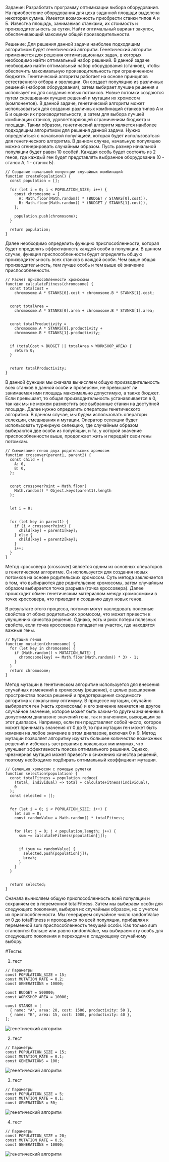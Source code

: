 Задание:
Разработать программу оптимизации выбора оборудования. На приобретение оборудования для цеха заданной площади выделена некоторая сумма. Имеется возможность приобрести станки типов А и Б. Известна площадь, занимаемая станками, их стоимость и производительность за сутки. Найти оптимальный вариант закупок, обеспечивающий максимум общей производительности.

Решение:
Для решения данной задачи наиболее подходящим алгоритмом будет генетический алгоритм.
Генетический алгоритм применяется для решения оптимизационных задач, в которых необходимо найти оптимальный набор решений. В данной задаче необходимо найти оптимальный набор оборудования (станков), чтобы обеспечить максимальную производительность при ограниченном бюджете.
Генетический алгоритм работает на основе принципов естественного отбора и эволюции. Он создает популяцию из различных решений (наборов оборудования), затем выбирает лучшие решения и использует их для создания новых потомков. Новые потомки создаются путем скрещивания лучших решений и мутации их хромосом (компонентов).
В данной задаче, генетический алгоритм может использоваться для создания различных комбинаций станков типов А и Б и оценки их производительности, а затем для выбора лучшей комбинации станков, удовлетворяющей ограничениям бюджета и площади.
Таким образом, генетический алгоритм является наиболее подходящим алгоритмом для решения данной задачи.
Нужно определиться с начальной популяцией, которая будет использоваться для генетического алгоритма. В данном случае, начальную популяцию можно сгенерировать случайным образом. Пусть размер начальной популяции будет равен 10 особей. Каждая особь будет состоять из 2 генов, где каждый ген будет представлять выбранное оборудование (0 - станок А, 1 - станок Б).

```
// Создание начальной популяции случайных комбинаций
function createPopulation() {
  const population = [];

  for (let i = 0; i < POPULATION_SIZE; i++) {
    const chromosome = {
      A: Math.floor(Math.random() * (BUDGET / STANKS[0].cost)),
      B: Math.floor(Math.random() * (BUDGET / STANKS[1].cost)),
    };

    population.push(chromosome);
  }

  return population;
}
```
Далее необходимо определить функцию приспособленности, которая будет определять эффективность каждой особи в популяции. В данном случае, функция приспособленности будет определять общую производительность всех станков в каждой особи. Чем выше общая производительность, тем лучше особь и тем выше её значение приспособленности.

```
// Расчет приспособленности хромосомы
function calculateFitness(chromosome) {
  const totalCost =
    chromosome.A * STANKS[0].cost + chromosome.B * STANKS[1].cost;


  const totalArea =
    chromosome.A * STANKS[0].area + chromosome.B * STANKS[1].area;


  const totalProductivity =
    chromosome.A * STANKS[0].productivity +
    chromosome.B * STANKS[1].productivity;


  if (totalCost > BUDGET || totalArea > WORKSHOP_AREA) {
    return 0;
  }


  return totalProductivity;
}
```
В данной функции мы сначала вычисляем общую производительность всех станков в данной особи и проверяем, не превышает ли занимаемая ими площадь максимально допустимую, а также бюджет. Если превышает, то общая производительность устанавливается в 0, так как мы не можем разместить все выбранные станки на доступной площади.
Далее нужно определить операторы генетического алгоритма. В данном случае, мы будем использовать операторы селекции, смешивания и мутации.
Оператор селекции будет использовать турнирную селекцию, где случайным образом выбираются две особи из популяции, и та, у которой значение приспособленности выше, продолжает жить и передаёт свои гены потомкам.

```
// Смешивание генов двух родительских хромосом
function crossover(parent1, parent2) {
  const child = {
    A: 0,
    B: 0,
  };


  const crossoverPoint = Math.floor(
    Math.random() * Object.keys(parent1).length
  );


  let i = 0;


  for (let key in parent1) {
    if (i < crossoverPoint) {
      child[key] = parent1[key];
    } else {
      child[key] = parent2[key];
    }
    i++;
  }
}
```
Метод кроссовера (crossover) является одним из основных операторов в генетическом алгоритме. Он используется для создания новых потомков на основе родительских хромосом.
Суть метода заключается в том, что выбираются две родительские хромосомы, затем случайным образом выбирается точка разрыва (точка кроссовера). Далее происходит обмен генетическим материалом между хромосомами в точке кроссовера, что приводит к созданию двух новых генов.

В результате этого процесса, потомки могут наследовать полезные свойства от обоих родительских хромосом, что может привести к улучшению качества решения. Однако, есть и риск потери полезных свойств, если точка кроссовера попадает на участок, где находятся важные гены.
```
// Мутация генов
function mutation(chromosome) {
  for (let key in chromosome) {
    if (Math.random() < MUTATION_RATE) {
      chromosome[key] += Math.floor(Math.random() * 3) - 1;
    }
  }
  return chromosome;
}
```
Метод мутации в генетическом алгоритме используется для внесения случайных изменений в хромосому (решение), с целью расширения пространства поиска решений и предотвращения сходимости алгоритма к локальному оптимуму.
В процессе мутации, случайно выбирается ген (часть хромосомы) и его значение меняется на другое случайное значение, которое может быть каким-то другим значением в допустимом диапазоне значений гена, так и значением, выходящим за этот диапазон.
Например, если ген представляет собой число, которое может принимать значения от 0 до 9, то при мутации ген может быть изменен на любое значение в этом диапазоне, включая 0 и 9.
Метод мутации позволяет алгоритму изучать большее количество возможных решений и избежать застревания в локальных минимумах, что улучшает эффективность поиска оптимального решения. Однако, чрезмерная мутация может привести к снижению качества решений, поэтому необходимо подбирать оптимальный коэффициент мутации.

```
// Селекция хромосом с помощью рулетки
function selection(population) {
  const totalFitness = population.reduce(
    (total, individual) => total + calculateFitness(individual),
    0
  );
  const selected = [];


  for (let i = 0; i < POPULATION_SIZE; i++) {
    let sum = 0;
    const randomValue = Math.random() * totalFitness;


    for (let j = 0; j < population.length; j++) {
      sum += calculateFitness(population[j]);


      if (sum >= randomValue) {
        selected.push(population[j]);
        break;
      }
    }
  }


  return selected;
}
```
Сначала вычисляем общую приспособленность всей популяции и сохраняем ее в переменной totalFitness. Затем мы выбираем особи для следующего поколения, выбирая их случайным образом, но с учетом их приспособленности.
Мы генерируем случайное число randomValue от 0 до totalFitness и проходимся по всей популяции, прибавляя к переменной sum приспособленность текущей особи. Как только sum становится больше или равно randomValue, мы выбираем эту особь для следующего поколения и переходим к следующему случайному выбору.

#Тесты:

1. тест
```
// Параметры
const POPULATION_SIZE = 15;
const MUTATION_RATE = 0.2;
const GENERATIONS = 10000;

const BUDGET = 500000;
const WORKSHOP_AREA = 10000;

const STANKS = [
  { name: "A", area: 20, cost: 1500, productivity: 50 },
  { name: "B", area: 15, cost: 1000, productivity: 40 },
];
```
![генетический алгоритм](https://github.com/MaksimDziba/genetic-algorithm/blob/main/images/1.png)

2. тест
```
// Параметры
const POPULATION_SIZE = 15;
const MUTATION_RATE = 0.1;
const GENERATIONS = 100;
```
![генетический алгоритм](https://github.com/MaksimDziba/genetic-algorithm/blob/main/images/2.png)

3. тест
```
// Параметры
const POPULATION_SIZE = 5;
const MUTATION_RATE = 0.1;
const GENERATIONS = 50;
```
![генетический алгоритм](https://github.com/MaksimDziba/genetic-algorithm/blob/main/images/3.png)

4. тест
```
// Параметры
const POPULATION_SIZE = 20;
const MUTATION_RATE = 0.5;
const GENERATIONS = 10000;
```
![генетический алгоритм](https://github.com/MaksimDziba/genetic-algorithm/blob/main/images/4.png)